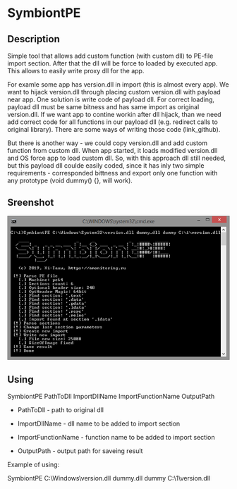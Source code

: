 # SymbiontPE

## Description

Simple tool that allows add custom function (with custom dll) to PE-file import section. After that the dll will be force to loaded by executed app. This allows to easily write proxy dll for the app.

For examle some app has version.dll in import (this is almost every app). We want to hijack version.dll through placing custom version.dll with payload near app. One solution is write code of payload dll. For correct loading, payload dll must be same bitness and has same import as original version.dll. If we want app to contine workin after dll hijack, than we need add correct code for all functions in our payload dll (e.g. redirect calls to original library). There are some ways of writing those code (link_github).

But there is another way - we could copy version.dll and add custom function from custom dll. When app started, it loads modified version.dll and OS force app to load custom dll. So, with this approach dll still needed, but this payload dll coulde easily coded, since it has inly two simple requirements - corresponded bittness and export only one function with any prototype (void dummy() {}, will work).

## Sreenshot

![Example of using](Screenshots/example.png)

## Using

SymbiontPE PathToDll ImportDllName ImportFunctionName OutputPath

* PathToDll - path to original dll

* ImportDllName - dll name to be added to import section

* ImportFunctionName - function name to be added to import section

* OutputPath - output path for saveing result

Example of using:

SymbiontPE C:\Windows\version.dll dummy.dll dummy C:\1\version.dll
